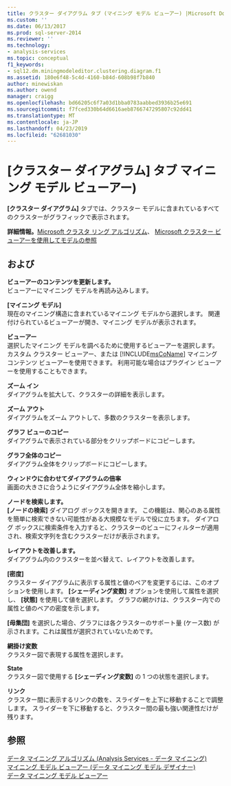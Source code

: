 ```yaml
---
title: クラスター ダイアグラム タブ (マイニング モデル ビューアー) |Microsoft Docs
ms.custom: ''
ms.date: 06/13/2017
ms.prod: sql-server-2014
ms.reviewer: ''
ms.technology:
- analysis-services
ms.topic: conceptual
f1_keywords:
- sql12.dm.miningmodeleditor.clustering.diagram.f1
ms.assetid: 180e6f48-5c4d-4160-b84d-608b98f7b840
author: minewiskan
ms.author: owend
manager: craigg
ms.openlocfilehash: bd66205c6f7a03d1bba0783aabbed3936b25e691
ms.sourcegitcommit: f7fced330b64d6616aeb8766747295807c92dd41
ms.translationtype: MT
ms.contentlocale: ja-JP
ms.lasthandoff: 04/23/2019
ms.locfileid: "62681030"
---
```

# <a name="cluster-diagram-tab-mining-model-viewer"></a>[クラスター ダイアグラム] タブ マイニング モデル ビューアー)
  **[クラスター ダイアグラム]** タブでは、クラスター モデルに含まれているすべてのクラスターがグラフィックで表示されます。  
  
 **詳細情報。**[Microsoft クラスタ リング アルゴリズム](data-mining/microsoft-clustering-algorithm.md)、 [Microsoft クラスター ビューアーを使用してモデルの参照](data-mining/browse-a-model-using-the-microsoft-cluster-viewer.md)  
  
## <a name="options"></a>および  
 **ビューアーのコンテンツを更新します。**  
 ビューアーにマイニング モデルを再読み込みします。  
  
 **[マイニング モデル]**  
 現在のマイニング構造に含まれているマイニング モデルから選択します。 関連付けられているビューアーが開き、マイニング モデルが表示されます。  
  
 **ビューアー**  
 選択したマイニング モデルを調べるために使用するビューアーを選択します。 カスタム クラスター ビューアー、または [!INCLUDE[msCoName](../includes/msconame-md.md)] マイニング コンテンツ ビューアーを使用できます。 利用可能な場合はプラグイン ビューアーを使用することもできます。  
  
 **ズーム イン**  
 ダイアグラムを拡大して、クラスターの詳細を表示します。  
  
 **ズーム アウト**  
 ダイアグラムをズーム アウトして、多数のクラスターを表示します。  
  
 **グラフ ビューのコピー**  
 ダイアグラムで表示されている部分をクリップボードにコピーします。  
  
 **グラフ全体のコピー**  
 ダイアグラム全体をクリップボードにコピーします。  
  
 **ウィンドウに合わせてダイアグラムの倍率**  
 画面の大きさに合うようにダイアグラム全体を縮小します。  
  
 **ノードを検索します。**  
 **[ノードの検索]** ダイアログ ボックスを開きます。 この機能は、関心のある属性を簡単に検索できない可能性がある大規模なモデルで役に立ちます。 ダイアログ ボックスに検索条件を入力すると、クラスターのビューにフィルターが適用され、検索文字列を含むクラスターだけが表示されます。  
  
 **レイアウトを改善します。**  
 ダイアグラム内のクラスターを並べ替えて、レイアウトを改善します。  
  
 **[密度]**  
 クラスター ダイアグラムに表示する属性と値のペアを変更するには、このオプションを使用します。 **[シェーディング変数]** オプションを使用して属性を選択し、 **[状態]** を使用して値を選択します。 グラフの網かけは、クラスター内での属性と値のペアの密度を示します。  
  
 **[母集団]** を選択した場合、グラフには各クラスターのサポート量 (ケース数) が示されます。これは属性が選択されていないためです。  
  
 **網掛け変数**  
 クラスター図で表現する属性を選択します。  
  
 **State**  
 クラスター図で使用する **[シェーディング変数]** の 1 つの状態を選択します。  
  
 **リンク**  
 クラスター間に表示するリンクの数を、スライダーを上下に移動することで調整します。 スライダーを下に移動すると、クラスター間の最も強い関連性だけが残ります。  
  
## <a name="see-also"></a>参照  
 [データ マイニング アルゴリズム &#40;Analysis Services - データ マイニング&#41;](data-mining/data-mining-algorithms-analysis-services-data-mining.md)   
 [マイニング モデル ビューアー (データ マイニング モデル デザイナー)](mining-model-viewers-data-mining-model-designer.md)   
 [データ マイニング モデル ビューアー](data-mining/data-mining-model-viewers.md)  
  
  
